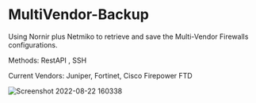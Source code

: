 # MultiVendor-Backup
Using Nornir plus Netmiko to retrieve and save the Multi-Vendor Firewalls configurations. 


Methods: RestAPI , SSH

Current Vendors: Juniper, Fortinet, Cisco Firepower FTD



![Screenshot 2022-08-22 160338](https://user-images.githubusercontent.com/75830370/185911738-11a9df61-c6fc-4493-8e8b-eed6613126d7.png)
